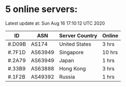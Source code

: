 # 5 online servers:

Latest update at: Sun Aug 16 17:10:12 UTC 2020

| ID | ASN | Server Country | Online |
| -- | --- | -------------- | ------ |
| #.D09B | AS174 | United States | 3 hrs |
| #.7F1D | AS63949 | Singapore | 10 hrs |
| #.2A79 | AS63949 | Japan | 1 hrs |
| #.33B9 | AS63888 | Hong Kong | 3 hrs |
| #.1F2B | AS49392 | Russia | 1 hrs |

